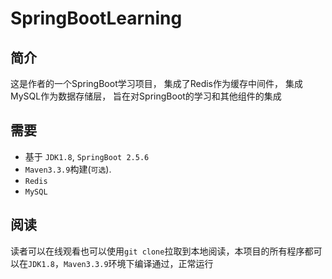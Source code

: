 # SpringBootLearning
## 简介
这是作者的一个SpringBoot学习项目，
  集成了Redis作为缓存中间件，
  集成MySQL作为数据存储层，
  旨在对SpringBoot的学习和其他组件的集成

## 需要
* 基于 `JDK1.8`, `SpringBoot 2.5.6`
* `Maven3.3.9`构建(`可选`). 
* `Redis`
* `MySQL`

## 阅读    
读者可以在线观看也可以使用`git clone`拉取到本地阅读，本项目的所有程序都可以在`JDK1.8`，`Maven3.3.9`环境下编译通过，正常运行  

